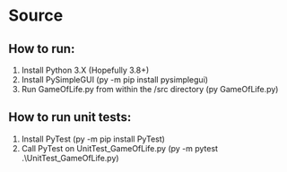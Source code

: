 # Source
## How to run:
1. Install Python 3.X (Hopefully 3.8+)
2. Install PySimpleGUI (py -m pip install pysimplegui)
3. Run GameOfLife.py from within the /src directory (py GameOfLife.py)

## How to run unit tests:
1. Install PyTest (py -m pip install PyTest)
2. Call PyTest on UnitTest_GameOfLife.py (py -m pytest .\UnitTest_GameOfLife.py)